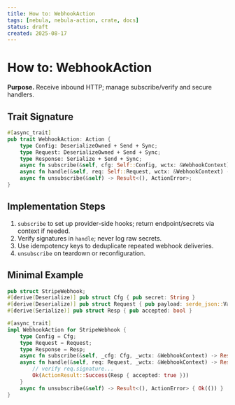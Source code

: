 ```yaml
---
title: How to: WebhookAction
tags: [nebula, nebula-action, crate, docs]
status: draft
created: 2025-08-17
---
```


# How to: WebhookAction

**Purpose.** Receive inbound HTTP; manage subscribe/verify and secure handlers.

## Trait Signature
```rust
#[async_trait]
pub trait WebhookAction: Action {
    type Config: DeserializeOwned + Send + Sync;
    type Request: DeserializeOwned + Send + Sync;
    type Response: Serialize + Send + Sync;
    async fn subscribe(&self, cfg: Self::Config, wctx: &WebhookContext) -> Result<(), ActionError>;
    async fn handle(&self, req: Self::Request, wctx: &WebhookContext) -> Result<ActionResult<Self::Response>, ActionError>;
    async fn unsubscribe(&self) -> Result<(), ActionError>;
}
```

## Implementation Steps

1. `subscribe` to set up provider-side hooks; return endpoint/secrets via context if needed.
2. Verify signatures in `handle`; never log raw secrets.
3. Use idempotency keys to deduplicate repeated webhook deliveries.
4. `unsubscribe` on teardown or reconfiguration.


## Minimal Example
```rust
pub struct StripeWebhook;
#[derive(Deserialize)] pub struct Cfg { pub secret: String }
#[derive(Deserialize)] pub struct Request { pub payload: serde_json::Value, pub signature: String }
#[derive(Serialize)] pub struct Resp { pub accepted: bool }

#[async_trait]
impl WebhookAction for StripeWebhook {
    type Config = Cfg;
    type Request = Request;
    type Response = Resp;
    async fn subscribe(&self, _cfg: Cfg, _wctx: &WebhookContext) -> Result<(), ActionError> { Ok(()) }
    async fn handle(&self, req: Request, _wctx: &WebhookContext) -> Result<ActionResult<Resp>, ActionError> {
        // verify req.signature...
        Ok(ActionResult::Success(Resp { accepted: true }))
    }
    async fn unsubscribe(&self) -> Result<(), ActionError> { Ok(()) }
}
```

